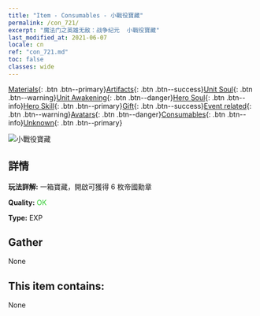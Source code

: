```yaml
---
title: "Item - Consumables - 小戰役寶藏"
permalink: /con_721/
excerpt: "魔法门之英雄无敌：战争纪元  小戰役寶藏"
last_modified_at: 2021-06-07
locale: cn
ref: "con_721.md"
toc: false
classes: wide
---
```

 [Materials](/ItemsCN/){: .btn .btn--primary}[Artifacts](/ItemsCN/Artifacts/){: .btn .btn--success}[Unit Soul](/ItemsCN/UnitSoul/){: .btn .btn--warning}[Unit Awakening](/ItemsCN/UnitAwakening/){: .btn .btn--danger}[Hero Soul](/ItemsCN/HeroSoul/){: .btn .btn--info}[Hero Skill](/ItemsCN/HeroSkill/){: .btn .btn--primary}[Gift](/ItemsCN/Gift/){: .btn .btn--success}[Event related](/ItemsCN/Events/){: .btn .btn--warning}[Avatars](/ItemsCN/Avatars/){: .btn .btn--danger}[Consumables](/ItemsCN/Consumables/){: .btn .btn--info}[Unknown](/ItemsCN/Unknown/){: .btn .btn--primary}

 ![小戰役寶藏](/images/t/i_505.png)

## 詳情
 **玩法詳解:** 一箱寶藏，開啟可獲得 6 枚帝國勳章

 **Quality:** <span style="color: #32CD32">OK</span>

 **Type:** EXP

## Gather

  None

## This item contains:

  None

